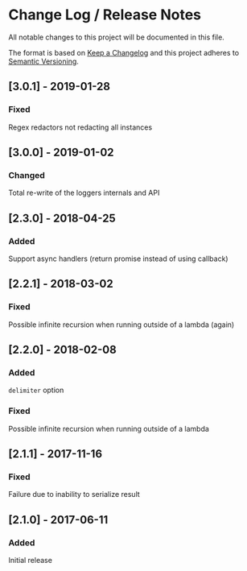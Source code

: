 # Change Log /  Release Notes
All notable changes to this project will be documented in this file.

The format is based on [Keep a Changelog](http://keepachangelog.com/)
and this project adheres to [Semantic Versioning](http://semver.org/).

## [3.0.1] - 2019-01-28
### Fixed
Regex redactors not redacting all instances

## [3.0.0] - 2019-01-02
### Changed
Total re-write of the loggers internals and API

## [2.3.0] - 2018-04-25
### Added
Support async handlers (return promise instead of using callback)

## [2.2.1] - 2018-03-02
### Fixed
Possible infinite recursion when running outside of a lambda (again)

## [2.2.0] - 2018-02-08
### Added
`delimiter` option
### Fixed
Possible infinite recursion when running outside of a lambda

## [2.1.1] - 2017-11-16
### Fixed
Failure due to inability to serialize result

## [2.1.0] - 2017-06-11
### Added
Initial release
